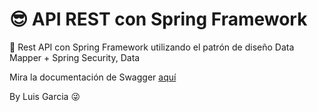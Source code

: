 # 😎 API REST con Spring Framework


📖 Rest API con Spring Framework utilizando el patrón de diseño Data Mapper + Spring Security, Data

Mira la documentación de Swagger [aquí](http://mi-market-luis.herokuapp.com/luismarket/api/swagger-ui.html)

By Luis Garcia 😜